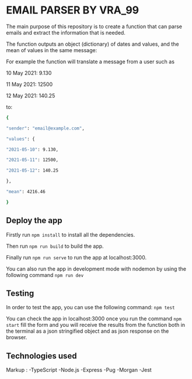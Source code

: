 # EMAIL PARSER BY VRA_99

The main purpose of this repository is to create a function that can parse emails and extract the information that is needed.

The function outputs an object (dictionary) of dates and values, and the mean of values in the same message:

For example the function will translate a message from a user such as 

10 May 2021: 9.130

11 May 2021: 12500

12 May 2021: 140.25

to:

```bash 
{

"sender": "email@example.com",

"values": {

"2021-05-10": 9.130,

"2021-05-11": 12500,

"2021-05-12": 140.25

},

"mean": 4216.46

}
```

## Deploy the app

Firstly run ``` npm install ``` to install all the dependencies.

Then run ``` npm run build ``` to build the app.

Finally run ``` npm run serve ``` to run the app at localhost:3000.

You can also run the app in development mode with nodemon by using the following command ```npm run dev```

## Testing
In order to test the app, you can use the following command:
```npm test```

You can check the app in localhost:3000 once you run the command ```npm start``` fill the form and you will receive the results from the function both in the terminal as a json stringified object and as json response on the browser.

## Technologies used
 Markup :   -TypeScript
            -Node.js
            -Express
            -Pug
            -Morgan
            -Jest


